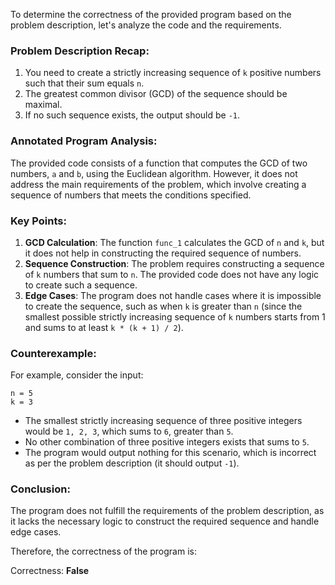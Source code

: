 To determine the correctness of the provided program based on the problem description, let's analyze the code and the requirements.

### Problem Description Recap:
1. You need to create a strictly increasing sequence of `k` positive numbers such that their sum equals `n`.
2. The greatest common divisor (GCD) of the sequence should be maximal.
3. If no such sequence exists, the output should be `-1`.

### Annotated Program Analysis:
The provided code consists of a function that computes the GCD of two numbers, `a` and `b`, using the Euclidean algorithm. However, it does not address the main requirements of the problem, which involve creating a sequence of numbers that meets the conditions specified.

### Key Points:
1. **GCD Calculation**: The function `func_1` calculates the GCD of `n` and `k`, but it does not help in constructing the required sequence of numbers.
2. **Sequence Construction**: The problem requires constructing a sequence of `k` numbers that sum to `n`. The provided code does not have any logic to create such a sequence.
3. **Edge Cases**: The program does not handle cases where it is impossible to create the sequence, such as when `k` is greater than `n` (since the smallest possible strictly increasing sequence of `k` numbers starts from 1 and sums to at least `k * (k + 1) / 2`).

### Counterexample:
For example, consider the input:
```
n = 5
k = 3
```
- The smallest strictly increasing sequence of three positive integers would be `1, 2, 3`, which sums to `6`, greater than `5`. 
- No other combination of three positive integers exists that sums to `5`.
- The program would output nothing for this scenario, which is incorrect as per the problem description (it should output `-1`).

### Conclusion:
The program does not fulfill the requirements of the problem description, as it lacks the necessary logic to construct the required sequence and handle edge cases. 

Therefore, the correctness of the program is:

Correctness: **False**